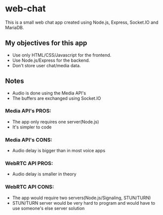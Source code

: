 # web-chat

This is a small web chat app created using Node.js, Express, Socket.IO and MariaDB.

## My objectives for this app

* Use only HTML/CSS/Javascript for the frontend.
* Use Node.js/Express for the backend.
* Don't store user chat/media data.

## Notes

* Audio is done using the Media API's
* The buffers are exchanged using Socket.IO

### Media API's PROS:
* The app only requires one server(Node.js)
* It's simpler to code

### Media API's CONS:
* Audio delay is bigger than in most voice apps

### WebRTC API PROS:
* Audio delay is smaller in theory

### WebRTC API CONS:
* The app would require two servers(Node.js/Signaling, STUN/TURN)
* STUN/TURN server would be very hard to program and would have to use someone's else server solution
